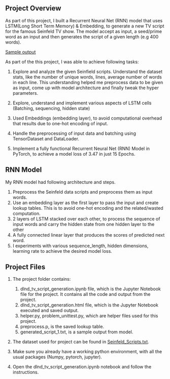 ## Project Overview

As part of this project, I built a Recurrent Neural Net (RNN) model that uses LSTM(Long Short Term Memory) & Embedding, to generate a new TV script for the famous Seinfeld TV show. The model accept as input, a seed/prime word as an input and then generates the script of a given length (e.g 400 words). 


[Sample output](generated_script_1.txt)

As part of the this project, I was able to achieve following tasks:

1. Explore and analyze the given Seinfield scripts. Understand the dataset stats, like the number of unique words, lines, average number of words in each line. This understanding helped me preprocess data to be given as input, come up with model architecture and finally tweak the hyper parameters.

2. Explore, understand and implement various aspects of LSTM cells (Batching, sequencing, hidden state)

3. Used Embeddings (embedding layer), to avoid computational overhead that results due to one-hot encoding of input.  

4. Handle the preprocessing of input data and batching using TensorDataset and DataLoader.

5. Implement a fully functional Recurrent Neural Net (RNN) Model in PyTorch, to achieve a model loss of 3.47 in just 15 Epochs.


## RNN Model 
My RNN model had following architecture and steps. 
1. Preprocess the Seinfeld data scripts and preprocess them as input words. 
2. Use an embedding layer as the first layer to pass the input and create lookup tables. This is to avoid  one-hot encoding and the related/wasted computation. 
3. 2 layers of LSTM stacked over each other, to process the sequence of input words and carry the hidden state from one hidden layer to the other
4. A fully connected linear layer that produces the scores of predicted next word.
5. I experiments with various sequence_length, hidden dimensions, learning rate to achieve the desired model loss. 

## Project Files

1. The project folder contains:
    1. dlnd_tv_script_generation.ipynb file, which is the Jupyter Notebook file for the project. It contains all the code and output from the project.
    2. dlnd_tv_script_generation.html file, which is the Jupyter Notebook executed and saved output.
    3. helper.py, problem_unittest.py, which are helper files used for this project.
    4. preprocess.p, is the saved lookup table.
    5. generated_script_1.txt, is a sample output from model.  

2. The dataset used for project can be found in [Seinfeld_Scripts.txt](data/Seinfeld_Scripts.txt).

3. Make sure you already have a working python environment, with all the usual packages (Numpy, pytorch, jupyter).

6. Open the dlnd_tv_script_generation.ipynb notebook and follow the instructions.
	
